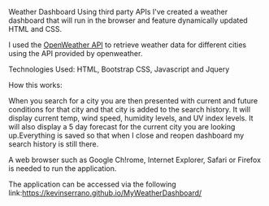 Weather Dashboard
Using third party APIs I've created a weather dashboard that will run in the browser and feature dynamically updated HTML and CSS.

I used the [OpenWeather API](https://openweathermap.org/api) to retrieve weather data for different cities using the API provided by openweather. 

Technologies Used:
HTML, Bootstrap CSS, Javascript and Jquery

How this works:

When you search for a city you are then presented with current and future conditions for that city and that city is added to the search history. It will display current temp, wind speed, humidity levels, and UV index levels. It will also display a 5 day forecast for the current city you are looking up.Everything is saved so that when I close and reopen dashboard my search history is still there.



A web browser such as Google Ch!rome, Internet Explorer, Safari or Firefox is needed to run the application.

The application can be accessed via the following link:https://kevinserrano.github.io/MyWeatherDashboard/


